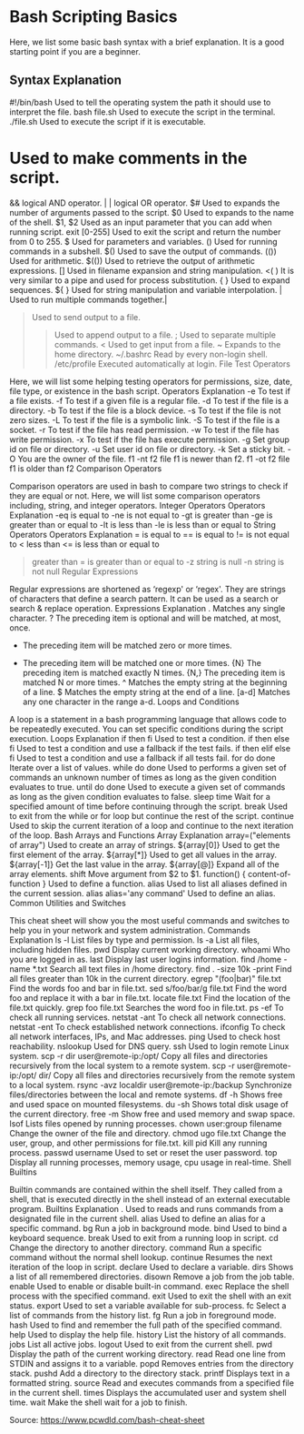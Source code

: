 # Bash Scripting Basics

Here, we list some basic bash syntax with a brief explanation. It is a good starting point if you are a beginner.
## Syntax	Explanation
#!/bin/bash	Used to tell the operating system the path it should use to interpret the file.
bash file.sh	Used to execute the script in the terminal.
./file.sh	Used to execute the script if it is executable.
#	Used to make comments in the script.
&&	logical AND operator.
| |	logical OR operator.
$#	Used to expands the number of arguments passed to the script.
$0	Used to expands to the name of the shell.
$1, $2	Used as an input param­eter that you can add when running script.
exit [0-255]	Used to exit the script and return the number from 0 to 255.
$	Used for parameters and variables.
()	Used for running commands in a subshell.
$()	Used to save the output of commands.
(())	Used for arithmetic.
$(())	Used to retrieve the output of arithmetic expressions.
[]	Used in filename expansion and string manipulation.
<( )	It is very similar to a pipe and used for process substitution.
{ }	Used to expand sequences.
${ }	Used for string manipulation and variable interpolation.
|	Used to run multiple commands together.|
>	Used to send output to a file.
>>	Used to append output to a file.
;	Used to separate multiple commands.
<	Used to get input from a file.
~	Expands to the home directory.
~/.bashrc	Read by every non-login shell.
/etc/profile	Executed automatically at login.
File Test Operators

Here, we will list some helping testing operators for permissions, size, date, file type, or existence in the bash script.
Operators	Explanation
-e	To test if a file exists.
-f	To test if a given file is a regular file.
-d	To test if the file is a directory.
-b	To test if the file is a block device.
-s	To test if the file is not zero sizes.
-L	To test if the file is a symbolic link.
-S	To test if the file is a socket.
-r	To test if the file has read permission.
-w	To test if the file has write permission.
-x	To test if the file has execute permission.
-g	Set group id on file or directory.
-u	Set user id on file or directory.
-k	Set a sticky bit.
-O	You are the owner of the file.
f1 -nt f2	file f1 is newer than f2.
f1 -ot f2	file f1 is older than f2
Comparison Operators

Comparison operators are used in bash to compare two strings to check if they are equal or not. Here, we will list some comparison operators including, string, and integer operators.
Integer Operators
Operators	Explanation
-eq	is equal to
-ne	is not equal to
-gt	is greater than
-ge	is greater than or equal to
-lt	is less than
-le	is less than or equal to
String Operators
Operators	Explanation
=	is equal to
==	is equal to
!=	is not equal to
<	less than
<=	is less than or equal to
>	greater than
>=	is greater than or equal to
-z	string is null
-n	string is not null
Regular Expressions

Regular expressions are shortened as ‘regexp' or ‘regex'. They are strings of characters that define a search pattern. It can be used as a search or search & replace operation.
Expressions	Explanation
.	Matches any single character.
?	The preceding item is optional and will be matched, at most, once.
*	The preceding item will be matched zero or more times.
+	The preceding item will be matched one or more times.
{N}	The preceding item is matched exactly N times.
{N,}	The preceding item is matched N or more times.
^	Matches the empty string at the beginning of a line.
$	Matches the empty string at the end of a line.
[a-d]	Matches any one character in the range a-d.
Loops and Conditions

A loop is a statement in a bash programming language that allows code to be repeatedly executed. You can set specific conditions during the script execution.
Loops	Explanation
if then fi	Used to test a condition.
if then else fi	Used to test a condition and use a fallback if the test fails.
if then elif else fi	Used to test a condition and use a fallback if all tests fail.
for do done	Iterate over a list of values.
while do done	Used to performs a given set of commands an unknown number of times as long as the given condition evaluates to true.
until do done	Used to execute a given set of commands as long as the given condition evaluates to false.
sleep time	Wait for a specified amount of time before continuing through the script.
break	Used to exit from the while or for loop but continue the rest of the script.
continue	Used to skip the current iteration of a loop and continue to the next iteration of the loop.
Bash Arrays and Functions
Array	Explanation
array=("elements of array")	Used to create an array of strings.
${array[0]}	Used to get the first element of the array.
${array[*]}	Used to get all values in the array.
${array[-1]}	Get the last value in the array.
${array[@]}	Expand all of the array elements.
shift	Move argument from $2 to $1.
function() { content-of-function }	Used to define a function.
alias	Used to list all aliases defined in the current session.
alias alias='any command'	Used to define an alias.
Common Utilities and Switches

This cheat sheet will show you the most useful commands and switches to help you in your network and system administration.
Commands	Explanation
ls -l	List files by type and permission.
ls -a	List all files, including hidden files.
pwd	Display current working directory.
whoami	Who you are logged in as.
last	Display last user logins information.
find /home -name *.txt	Search all text files in /home directory.
find . -size 10k -print	Find all files greater than 10k in the current directory.
egrep "(foo|bar)" file.txt	Find the words foo and bar in file.txt.
sed s/foo/bar/g file.txt	Find the word foo and replace it with a bar in file.txt.
locate file.txt	Find the location of the file.txt quickly.
grep foo file.txt	Searches the word foo in file.txt.
ps -ef	To check all running services.
netstat -ant	To check all network connections.
netstat -ent	To check established network connections.
ifconfig	To check all network interfaces, IPs, and Mac addresses.
ping	Used to check host reachability.
nslookup	Used for DNS query.
ssh	Used to login remote Linux system.
scp -r dir user@remote-ip:/opt/	Copy all files and directories recursively from the local system to a remote system.
scp -r user@remote-ip:/opt/ dir/	Copy all files and directories recursively from the remote system to a local system.
rsync -avz localdir user@remote-ip:/backup	Synchronize files/directories between the local and remote systems.
df -h	Shows free and used space on mounted filesystems.
du -sh	Shows total disk usage of the current directory.
free -m	Show free and used memory and swap space.
lsof	Lists files opened by running processes.
chown user:group filename	Change the owner of the file and directory.
chmod ugo file.txt	Change the user, group, and other permis­sions for file.txt.
kill pid	Kill any running process.
passwd username	Used to set or reset the user password.
top	Display all running processes, memory usage, cpu usage in real-time.
Shell Builtins

Builtin commands are contained within the shell itself. They called from a shell, that is executed directly in the shell instead of an external executable program.
Builtins	Explanation
.	Used to reads and runs commands from a designated file in the current shell.
alias	Used to define an alias for a specific command.
bg	Run a job in background mode.
bind	Used to bind a keyboard sequence.
break	Used to exit from a running loop in script.
cd	Change the directory to another directory.
command	Run a specific command without the normal shell lookup.
continue	Resumes the next iteration of the loop in script.
declare	Used to declare a variable.
dirs	Shows a list of all remembered directories.
disown	Remove a job from the job table.
enable	Used to enable or disable built-in command.
exec	Replace the shell process with the specified command.
exit	Used to exit the shell with an exit status.
export	Used to set a variable available for sub-process.
fc	Select a list of commands from the history list.
fg	Run a job in foreground mode.
hash	Used to find and remember the full path of the specified command.
help	Used to display the help file.
history	List the history of all commands.
jobs	List all active jobs.
logout	Used to exit from the current shell.
pwd	Display the path of the current working directory.
read	Read one line from STDIN and assigns it to a variable.
popd	Removes entries from the directory stack.
pushd	Add a directory to the directory stack.
printf	Displays text in a formatted string.
source	Read and executes commands from a specified file in the current shell.
times	Displays the accumulated user and system shell time.
wait	Make the shell wait for a job to finish.


Source: https://www.pcwdld.com/bash-cheat-sheet

